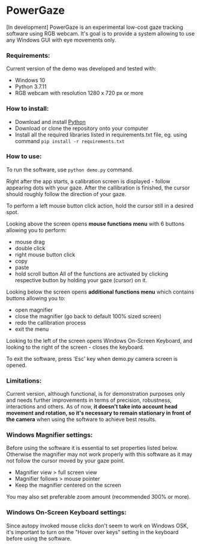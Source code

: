# PowerGaze
[In development] PowerGaze is an experimental low-cost gaze tracking software using RGB webcam. It's goal is to provide a system allowing to use any Windows GUI with eye movements only.

### Requirements:
Current version of the demo was developed and tested with:
* Windows 10
* Python 3.7.11
* RGB webcam with resolution 1280 x 720 px or more

### How to install:
* Download and install [Python](https://www.python.org/downloads/)
* Download or clone the repository onto your computer
* Install all the required libraries listed in requirements.txt file, eg. using command `pip install -r requirements.txt`

### How to use:
To run the software, use `python demo.py` command.

Right after the app starts, a calibration screen is displayed - follow appearing dots with your gaze. After the callibration is finished, the cursor should roughly follow the direction of your gaze.

To perform a left mouse button click action, hold the cursor still in a desired spot.

Looking above the screen opens **mouse functions menu** with 6 buttons allowing you to perform:
* mouse drag
* double click
* right mouse button click
* copy
* paste
* hold scroll button
All of the functions are activated by clicking respective button by holding your gaze (cursor) on it.

Looking below the screen opens **additional functions menu** which contains buttons allowing you to:
* open magnifier
* close the magnifier (go back to default 100% sized screen)
* redo the callibration process
* exit the menu

Looking to the left of the screen opens Windows On-Screen Keyboard, and looking to the right of the screen - closes the keyboard.

To exit the software, press 'Esc' key when demo.py camera screen is opened.

### Limitations:
Current version, although functional, is for demonstration purposes only and needs further improvements in terms of precision, robustness, interactions and others. As of now, **it doesn't take into account head movement and rotation, so it's necessary to remain stationary in front of the camera** when using the software to achieve best results.

### Windows Magnifier settings:
Before using the software it is essential to set properties listed below. Otherwise the magnifier may not work properly with this software as it may not follow the cursor moved by your gaze point.
* Magnifier view > full screen view
* Magnifier follows > mouse pointer
* Keep the magnifier centered on the screen

You may also set preferable zoom amount (recommended 300% or more).

### Windows On-Screen Keyboard settings:
Since autopy invoked mouse clicks don't seem to work on Windows OSK, it's important to turn on the "Hover over keys" setting in the keyboard before using the software.
